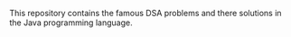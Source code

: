 ﻿This repository contains the famous DSA problems and there solutions in the Java programming language. 

